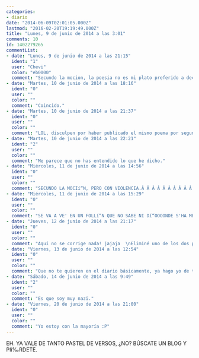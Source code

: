 ```yaml
---
categories:
- diario
date: "2014-06-09T02:01:05.000Z"
lastmod: "2016-02-20T19:19:49.000Z"
title: "Lunes, 9 de junio de 2014 a las 3:01"
comments: 10
id: 1402279265
commentList:
- date: "Lunes, 9 de junio de 2014 a las 21:15"
  ident: "1"
  user: "Chevi"
  color: "eb0000"
  comment: "Secundo la mocion, la poesia no es mi plato preferido a decir verdad..."
- date: "Martes, 10 de junio de 2014 a las 18:16"
  ident: "0"
  user: ""
  color: ""
  comment: "Coincido."
- date: "Martes, 10 de junio de 2014 a las 21:37"
  ident: "0"
  user: ""
  color: ""
  comment: "LOL, disculpen por haber publicado el mismo poema por segunda vez es que le di recargar a la página y entonces lo volvió a enviar. Deberían corregir eso."
- date: "Martes, 10 de junio de 2014 a las 22:21"
  ident: "2"
  user: ""
  color: ""
  comment: "Me parece que no has entendido lo que he dicho."
- date: "Miércoles, 11 de junio de 2014 a las 14:56"
  ident: "0"
  user: ""
  color: ""
  comment: "SECUNDO LA MOCIí“N, PERO CON VIOLENCIA.Â Â Â Â Â Â Â Â Â Â Â Â Â Â "
- date: "Miércoles, 11 de junio de 2014 a las 15:29"
  ident: "0"
  user: ""
  color: ""
  comment: "SE VA A VE' EN UN FOLLí“N QUE NO SABE NI Dí“OOOONDE S'HA METI'O."
- date: "Jueves, 12 de junio de 2014 a las 21:17"
  ident: "0"
  user: ""
  color: ""
  comment: "Aquí no se corrige nada! jajaja  \nEliminé uno de los dos poemas, pero desgraciadamente como dice el autor, no has entendido bien lo que quiso decir. Yo me abstengo."
- date: "Viernes, 13 de junio de 2014 a las 12:54"
  ident: "0"
  user: ""
  color: ""
  comment: "Que no te quieren en el diario básicamente, ya hago yo de traductor si @Chevi se abstiene jajaja"
- date: "Sábado, 14 de junio de 2014 a las 9:49"
  ident: "2"
  user: ""
  color: ""
  comment: "Es que soy muy nazi."
- date: "Viernes, 20 de junio de 2014 a las 21:00"
  ident: "0"
  user: ""
  color: ""
  comment: "Yo estoy con la mayoría :P"
---
```


EH. YA VALE DE TANTO PASTEL DE VERSOS, ¿NO? BÚSCATE UN BLOG Y PIí‰RDETE.
